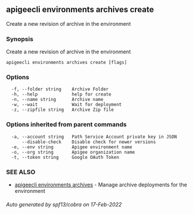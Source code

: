## apigeecli environments archives create

Create a new revision of archive in the environment

### Synopsis

Create a new revision of archive in the environment

```
apigeecli environments archives create [flags]
```

### Options

```
  -f, --folder string    Archive Folder
  -h, --help             help for create
  -n, --name string      Archive name
  -w, --wait             Wait for deployment
  -z, --zipfile string   Archive Zip file
```

### Options inherited from parent commands

```
  -a, --account string   Path Service Account private key in JSON
      --disable-check    Disable check for newer versions
  -e, --env string       Apigee environment name
  -o, --org string       Apigee organization name
  -t, --token string     Google OAuth Token
```

### SEE ALSO

* [apigeecli environments archives](apigeecli_environments_archives.md)	 - Manage archive deployments for the environment

###### Auto generated by spf13/cobra on 17-Feb-2022
